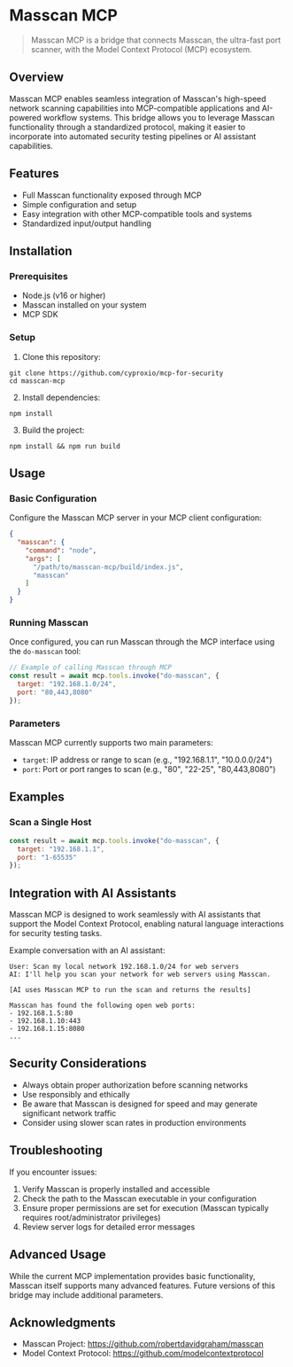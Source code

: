 # Masscan MCP

> Masscan MCP is a bridge that connects Masscan, the ultra-fast port scanner, with the Model Context Protocol (MCP) ecosystem.

## Overview

Masscan MCP enables seamless integration of Masscan's high-speed network scanning capabilities into MCP-compatible applications and AI-powered workflow systems. This bridge allows you to leverage Masscan functionality through a standardized protocol, making it easier to incorporate into automated security testing pipelines or AI assistant capabilities.

## Features

- Full Masscan functionality exposed through MCP
- Simple configuration and setup
- Easy integration with other MCP-compatible tools and systems
- Standardized input/output handling

## Installation

### Prerequisites

- Node.js (v16 or higher)
- Masscan installed on your system
- MCP SDK

### Setup

1. Clone this repository:
 ```
 git clone https://github.com/cyproxio/mcp-for-security
 cd masscan-mcp
 ```

2. Install dependencies:
 ```
 npm install
 ```

3. Build the project:
 ```
 npm install && npm run build
 ```

## Usage

### Basic Configuration

Configure the Masscan MCP server in your MCP client configuration:

```json
{
  "masscan": {
    "command": "node",
    "args": [
      "/path/to/masscan-mcp/build/index.js",
      "masscan"
    ]
  }
}
```

### Running Masscan

Once configured, you can run Masscan through the MCP interface using the `do-masscan` tool:

```javascript
// Example of calling Masscan through MCP
const result = await mcp.tools.invoke("do-masscan", {
  target: "192.168.1.0/24",
  port: "80,443,8080"
});
```

### Parameters

Masscan MCP currently supports two main parameters:

- `target`: IP address or range to scan (e.g., "192.168.1.1", "10.0.0.0/24")
- `port`: Port or port ranges to scan (e.g., "80", "22-25", "80,443,8080")

## Examples

### Scan a Single Host

```javascript
const result = await mcp.tools.invoke("do-masscan", {
  target: "192.168.1.1",
  port: "1-65535"
});
```

## Integration with AI Assistants

Masscan MCP is designed to work seamlessly with AI assistants that support the Model Context Protocol, enabling natural language interactions for security testing tasks.

Example conversation with an AI assistant:

```
User: Scan my local network 192.168.1.0/24 for web servers
AI: I'll help you scan your network for web servers using Masscan.

[AI uses Masscan MCP to run the scan and returns the results]

Masscan has found the following open web ports:
- 192.168.1.5:80
- 192.168.1.10:443
- 192.168.1.15:8080
...
```

## Security Considerations

- Always obtain proper authorization before scanning networks
- Use responsibly and ethically
- Be aware that Masscan is designed for speed and may generate significant network traffic
- Consider using slower scan rates in production environments

## Troubleshooting

If you encounter issues:

1. Verify Masscan is properly installed and accessible
2. Check the path to the Masscan executable in your configuration
3. Ensure proper permissions are set for execution (Masscan typically requires root/administrator privileges)
4. Review server logs for detailed error messages

## Advanced Usage

While the current MCP implementation provides basic functionality, Masscan itself supports many advanced features. Future versions of this bridge may include additional parameters. 

## Acknowledgments

- Masscan Project: https://github.com/robertdavidgraham/masscan
- Model Context Protocol: https://github.com/modelcontextprotocol